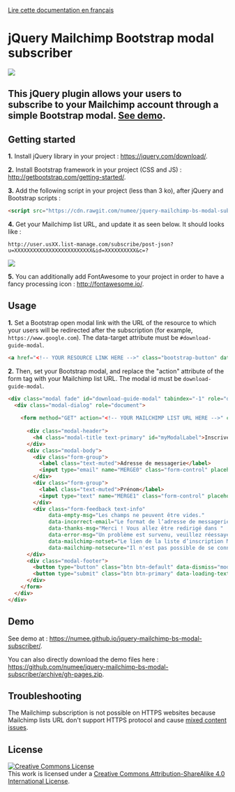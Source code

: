[Lire cette documentation en français](https://github.com/numee/jquery-mailchimp-bs-modal-subscriber/edit/master/LISEZ-MOI.md)

# jQuery Mailchimp Bootstrap modal subscriber

![](https://cloud.githubusercontent.com/assets/6952638/18815744/77cbf162-8339-11e6-88b1-f36a5803dc46.png)

## This jQuery plugin allows your users to subscribe to your Mailchimp account through a simple Bootstrap modal. [See demo](https://numee.github.io/jquery-mailchimp-bs-modal-subscriber/).

## Getting started

**1.** Install jQuery library in your project : https://jquery.com/download/.

**2.** Install Bootstrap framework in your project (CSS and JS) : http://getbootstrap.com/getting-started/.

**3.** Add the following script in your project (less than 3 ko), after jQuery and Bootstrap scripts :
```html
<script src="https://cdn.rawgit.com/numee/jquery-mailchimp-bs-modal-subscriber/7c3a26baa6b495767e4bff447874f3457ab55c8e/jquery-mailchimp-bs-modal-subscriber.min.js"></script>
```

**4.** Get your Mailchimp list URL, and update it as seen below. It should looks like :

`http://user.usXX.list-manage.com/subscribe/post-json?u=XXXXXXXXXXXXXXXXXXXXXXXXX&id=XXXXXXXXXX&c=?`

![](https://cloud.githubusercontent.com/assets/6952638/18815183/1a09732a-8329-11e6-94c7-c51c2166c5b2.gif)

**5.** You can additionally add FontAwesome to your project in order to have a fancy processing icon : http://fontawesome.io/.

## Usage

**1.** Set a Bootstrap open modal link with the URL of the resource to which your users will be redirected after the subscription (for example, `https://www.google.com`). The data-target attribute must be `#download-guide-modal`.
```html
<a href="<!-- YOUR RESOURCE LINK HERE -->" class="bootstrap-button" data-toggle="modal" data-target="#download-guide-modal">Télécharger le document</a>
```


**2.** Then, set your Bootstrap modal, and replace the "action" attribute of the form tag with your Mailchimp list URL. The modal id must be `download-guide-modal`.
```html
<div class="modal fade" id="download-guide-modal" tabindex="-1" role="dialog" aria-labelledby="myDownloadGuideModal">
  <div class="modal-dialog" role="document">
  
    <form method="GET" action="<!-- YOUR MAILCHIMP LIST URL HERE -->" class="modal-content">
    
      <div class="modal-header">
        <h4 class="modal-title text-primary" id="myModalLabel">Inscrivez-vous pour télécharger le document !</h4>
      </div>
      <div class="modal-body">
        <div class="form-group">
          <label class="text-muted">Adresse de messagerie</label>
          <input type="email" name="MERGE0" class="form-control" placeholder="adresse@domaine.com">
        </div>
        <div class="form-group">
          <label class="text-muted">Prénom</label>
          <input type="text" name="MERGE1" class="form-control" placeholder="John Doe">
        </div>
        <div class="form-feedback text-info" 
             data-empty-msg="Les champs ne peuvent être vides." 
             data-incorrect-email="Le format de l’adresse de messagerie est incorrect."
             data-thanks-msg="Merci ! Vous allez être redirigé dans "
             data-error-msg="Un problème est survenu, veuillez réessayer."
             data-mailchimp-notset="Le lien de la liste d’inscription Mailchimp est incorrect."
             data-mailchimp-notsecure="Il n'est pas possible de se connecter à la liste d’inscription Mailchimp depuis une connexion sécurisée (https)."></div>
      </div>
      <div class="modal-footer">
        <button type="button" class="btn btn-default" data-dismiss="modal">Non merci.</button>
        <button type="submit" class="btn btn-primary" data-loading-text="<i class='fa fa-circle-o-notch fa-spin'></i> Préparation">C'est parti !</button>
      </div>
    </form>
  </div>
</div>
```

## Demo

See demo at : https://numee.github.io/jquery-mailchimp-bs-modal-subscriber/.

You can also directly download the demo files here : https://github.com/numee/jquery-mailchimp-bs-modal-subscriber/archive/gh-pages.zip.

## Troubleshooting

The Mailchimp subscription is not possible on HTTPS websites because Mailchimp lists URL don't support HTTPS protocol and cause [mixed content issues](https://developer.mozilla.org/en-US/docs/Web/Security/Mixed_content).

## License

<a rel="license" href="http://creativecommons.org/licenses/by-sa/4.0/"><img alt="Creative Commons License" style="border-width:0" src="https://i.creativecommons.org/l/by-sa/4.0/88x31.png" /></a><br />This work is licensed under a <a rel="license" href="http://creativecommons.org/licenses/by-sa/4.0/">Creative Commons Attribution-ShareAlike 4.0 International License</a>.
